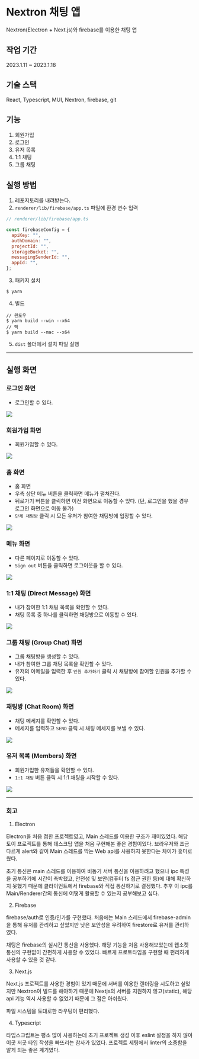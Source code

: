 # Nextron 채팅 앱

Nextron(Electron + Next.js)와 firebase를 이용한 채팅 앱

## 작업 기간

2023.1.11 ~ 2023.1.18

## 기술 스택

React, Typescript, MUI, Nextron, firebase, git

## 기능

1. 회원가입
2. 로그인
3. 유저 목록
4. 1:1 채팅
5. 그룹 채팅

## 실행 방법

1. 레포지토리를 내려받는다.
2. `renderer/lib/firebase/app.ts` 파일에 환경 변수 입력

```js
// renderer/lib/firebase/app.ts

const firebaseConfig = {
  apiKey: "",
  authDomain: "",
  projectId: "",
  storageBucket: "",
  messagingSenderId: "",
  appId: "",
};
```

3. 패키지 설치

```
$ yarn
```

4. 빌드

```
// 윈도우
$ yarn build --win --x64
// 맥
$ yarn build --mac --x64

```

5. `dist` 폴더에서 설치 파일 실행

---

## 실행 화면

### 로그인 화면

- 로그인할 수 있다.

<img src='resources/login.png' />

### 회원가입 화면

- 회원가입할 수 있다.

<img src='resources/signup.png' />

### 홈 화면

- 홈 화면
- 우측 상단 메뉴 버튼을 클릭하면 메뉴가 펼쳐진다.
- 뒤로가기 버튼을 클릭하면 이전 화면으로 이동할 수 있다. (단, 로그인을 했을 경우 로그인 화면으로 이동 불가)
- `단체 채팅방` 클릭 시 모든 유저가 참여한 채팅방에 입장할 수 있다.

<img src='resources/home.png' />

### 메뉴 화면

- 다른 페이지로 이동할 수 있다.
- `Sign out` 버튼을 클릭하면 로그이웃을 할 수 있다.

<img src='resources/drawer.png' />

### 1:1 채팅 (Direct Message) 화면

- 내가 참여한 1:1 채팅 목록을 확인할 수 있다.
- 채팅 목록 중 하나를 클릭하면 채팅방으로 이동할 수 있다.

<img src='resources/dm.png' />

### 그룹 채팅 (Group Chat) 화면

- 그룹 채팅방을 생성할 수 있다.
- 내가 참여한 그룹 채팅 목록을 확인할 수 있다.
- 유저의 이메일을 입력한 후 `인원 추가하기` 클릭 시 채팅방에 참여할 인원을 추가할 수 있다.

<img src='resources/group-chat.png' />

### 채팅방 (Chat Room) 화면

- 채팅 메세지를 확인할 수 있다.
- 메세지를 입력하고 `SEND` 클릭 시 채팅 메세지를 보낼 수 있다.

<img src='resources/chatroom.png' />

### 유저 목록 (Members) 화면

- 회원가입한 유저들을 확인할 수 있다.
- `1:1 채팅` 버튼 클릭 시 1:1 채팅을 시작할 수 있다.

<img src='resources/users.png' />

---

### 회고

1. Electron

Electron을 처음 접한 프로젝트였고, Main 스레드를 이용한 구조가 재미있었다. 해당 토이 프로젝트를 통해 데스크탑 앱을 처음 구현해본 좋은 경험이었다. 브라우저와 조금 다르게 alert와 같이 Main 스레드를 막는 Web api를 사용하지 못한다는 차이가 흥미로웠다.

초기 통신은 main 스레드를 이용하여 비동기 서버 통신을 이용하려고 했으나 ipc 특성을 공부하기에 시간이 촉박했고, 안전성 및 보안(컴퓨터 fs 접근 권한 등)에 대해 확신하지 못했기 때문에 클라이언트에서 firebase와 직접 통신하기로 결정했다. 추후 이 ipc를 Main/Renderer간의 통신에 어떻게 활용할 수 있는지 공부해보고 싶다.

2. Firebase

firebase/auth로 인증/인가를 구현했다. 처음에는 Main 스레드에서 firebase-admin을 통해 유저를 관리하고 싶었지만 낮은 보안성을 우려하여 firestore로 유저를 관리하였다.

채팅은 firebase의 실시간 통신을 사용했다. 해당 기능을 처음 사용해보았는데 웹소켓 통신의 구현없이 간편하게 사용할 수 있었다. 빠르게 프로토타입을 구현할 때 편리하게 사용할 수 있을 것 같다.

3. Next.js

Next.js 프로젝트를 사용한 경험이 있기 때문에 서버를 이용한 렌더링을 시도하고 싶었지만 Nextron이 빌드를 해야하기 때문에 Nextjs의 서버를 지원하지 않고(static), 해당 api 기능 역시 사용할 수 없었기 때문에 그 점은 아쉬웠다.

파일 시스템을 토대로한 라우팅이 편리했다.

4. Typescript

타입스크립트는 평소 많이 사용하는데 초기 프로젝트 생성 이후 eslint 설정을 하지 않아 이곳 저곳 타입 작성을 빠뜨리는 참사가 있었다. 프로젝트 세팅에서 linter의 소중함을 알게 되는 좋은 계기였다.
